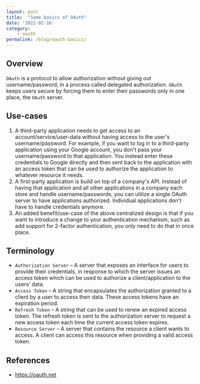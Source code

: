 ```yaml
---
layout: post
title:  "Some basics of OAuth"
date: '2022-02-16'
category:
    - oauth
permalink: /blog/oauth-basics/
---
```


## Overview

`OAuth` is a protocol to allow authorization without giving out username/password, in a process called delegated authorization.
`OAuth` keeps users secure by forcing them to enter their passwords only in one place, the `OAuth` server.

## Use-cases

  1. A third-party application needs to get access to an account/service/user-data without having access to the user's username/password. For example, if you want to log in to a third-party application using your Google account, you don't pass your username/password to that application. You instead enter these credentials to Google directly and then sent back to the application with an access token that can be used to authorize the application to whatever resource it needs.
  2. A first-party application is build on top of a company's API. Instead of having that application and all other applications in a company each store and handle username/passwords, you can utilize a single OAuth server to have applications authorized. Individual applications don't have to handle credentials anymore.
  3. An added benefit/use-case of the above centralized design is that if you want to introduce a change to your authentication mechanism, such as add support for 2-factor authentication, you only need to do that in once place.

## Terminology

  - `Authorization Server` – A server that exposes an interface for users to provide their credentials, in response to which the server issues an access token which can be used to authorize a client/application to the users' data.
  - `Access Token` – A string that encapsulates the authorization granted to a client by a user to access their data. These access tokens have an expiration period.
  - `Refresh Token` – A string that can be used to renew an expired access token. The refresh token is sent to the authorization server to request a new access token each time the current access token expires.
  - `Resource Server` – A server that contains the resource a client wants to access. A client can access this resource when providing a valid access token.

## References

- https://oauth.net
